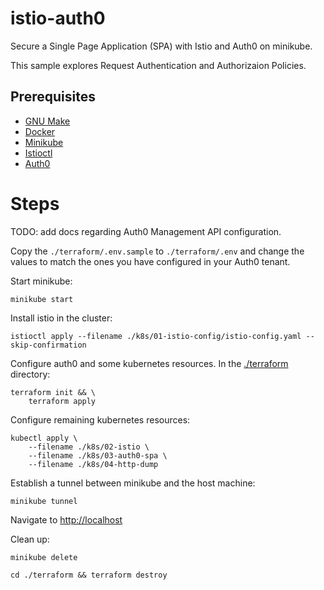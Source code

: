 # istio-auth0

Secure a Single Page Application (SPA) with Istio and Auth0 on minikube.

This sample explores Request Authentication and Authorizaion Policies.

## Prerequisites

 - [GNU Make](https://www.gnu.org/software/make/)
 - [Docker](https://www.docker.com/)
 - [Minikube](https://minikube.sigs.k8s.io/)
 - [Istioctl](https://istio.io/latest/docs/setup/install/istioctl/)
 - [Auth0](https://www.auth0.com)

# Steps

TODO: add docs regarding Auth0 Management API configuration.

Copy the `./terraform/.env.sample` to `./terraform/.env` and change the values
to match the ones you have configured in your Auth0 tenant.

Start minikube:

```console
minikube start
```

Install istio in the cluster:

```console
istioctl apply --filename ./k8s/01-istio-config/istio-config.yaml --skip-confirmation
```

Configure auth0 and some kubernetes resources. In the [./terraform](./terraform) directory:

```console
terraform init && \
    terraform apply
```

Configure remaining kubernetes resources:

```console
kubectl apply \
    --filename ./k8s/02-istio \
    --filename ./k8s/03-auth0-spa \
    --filename ./k8s/04-http-dump
```

Establish a tunnel between minikube and the host machine:

```console
minikube tunnel
```

Navigate to [http://localhost]()

Clean up:

```
minikube delete
```

```
cd ./terraform && terraform destroy
```
